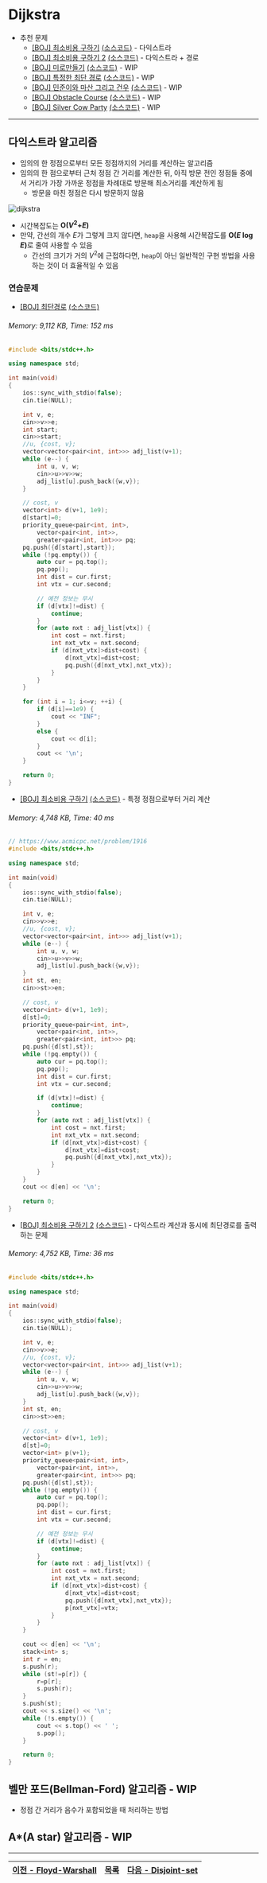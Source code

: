# Dijkstra
* 추천 문제
    * [[BOJ] 최소비용 구하기](https://www.acmicpc.net/problem/1916) [(소스코드)](./src/cost.cpp) - 다익스트라
    * [[BOJ] 최소비용 구하기 2](https://www.acmicpc.net/problem/11779) [(소스코드)](./src/cost2.cpp) - 다익스트라 + 경로
    * [[BOJ] 미로만들기](https://www.acmicpc.net/problem/2665) [(소스코드)](./src/maze.cpp) - WIP
    * [[BOJ] 특정한 최단 경로](https://www.acmicpc.net/problem/1504) [(소스코드)](./src/shortest_path.cpp) - WIP
    * [[BOJ] 민준이와 마산 그리고 건우](https://www.acmicpc.net/problem/18223) [(소스코드)](./src/friends.cpp) - WIP
    * [[BOJ] Obstacle Course](https://www.acmicpc.net/problem/4485) [(소스코드)](./src/course.cpp) - WIP
    * [[BOJ] Silver Cow Party](https://www.acmicpc.net/problem/1238) [(소스코드)](./src/party.cpp) - WIP
---

## 다익스트라 알고리즘
* 임의의 한 정점으로부터 모든 정점까지의 거리를 계산하는 알고리즘
* 임의의 한 점으로부터 근처 정점 간 거리를 계산한 뒤, 아직 방문 전인 정점들 중에서 거리가 가장 가까운 정점을 차례대로 방문해 최소거리를 계산하게 됨
    * 방문을 마친 정점은 다시 방문하지 않음

![dijkstra](./img/dijkstra.png)

* 시간복잡도는 <b>O(<i>V</i><sup>2</sup>+<i>E</i>)</b>
* 만약, 간선의 개수 <i>E</i>가 그렇게 크지 않다면, `heap`을 사용해 시간복잡도를 <b>O(<i>E</i> log <i>E</i>)</b>로 줄여 사용할 수 있음
    * 간선의 크기가 거의 <i>V</i><sup>2</sup>에 근접하다면, `heap`이 아닌 일반적인 구현 방법을 사용하는 것이 더 효율적일 수 있음

### 연습문제
* [[BOJ] 최단경로](https://www.acmicpc.net/problem/1753) [(소스코드)](./src/exam1.cpp)
###### Memory: 9,112 KB, Time: 152 ms
```c++
#include <bits/stdc++.h>

using namespace std;

int main(void) 
{
    ios::sync_with_stdio(false);
    cin.tie(NULL);

    int v, e;
    cin>>v>>e;
    int start;
    cin>>start;
    //u, {cost, v};
    vector<vector<pair<int, int>>> adj_list(v+1);
    while (e--) {
        int u, v, w;
        cin>>u>>v>>w;
        adj_list[u].push_back({w,v});
    }

    // cost, v
    vector<int> d(v+1, 1e9);
    d[start]=0;
    priority_queue<pair<int, int>, 
        vector<pair<int, int>>, 
        greater<pair<int, int>>> pq;
    pq.push({d[start],start});
    while (!pq.empty()) {
        auto cur = pq.top();
        pq.pop();
        int dist = cur.first;
        int vtx = cur.second;

        // 예전 정보는 무시
        if (d[vtx]!=dist) {
            continue;
        }
        for (auto nxt : adj_list[vtx]) {
            int cost = nxt.first;
            int nxt_vtx = nxt.second;
            if (d[nxt_vtx]>dist+cost) {
                d[nxt_vtx]=dist+cost;
                pq.push({d[nxt_vtx],nxt_vtx});
            }
        }
    }

    for (int i = 1; i<=v; ++i) {
        if (d[i]==1e9) {
            cout << "INF";
        }
        else {
            cout << d[i];
        }
        cout << '\n';
    }

    return 0;
}
```

* [[BOJ] 최소비용 구하기](https://www.acmicpc.net/problem/1916) [(소스코드)](./src/cost.cpp) - 특정 정점으로부터 거리 계산
###### Memory: 4,748 KB, Time: 40 ms
```c++
// https://www.acmicpc.net/problem/1916
#include <bits/stdc++.h>

using namespace std;

int main(void) 
{
    ios::sync_with_stdio(false);
    cin.tie(NULL);

    int v, e;
    cin>>v>>e;
    //u, {cost, v};
    vector<vector<pair<int, int>>> adj_list(v+1);
    while (e--) {
        int u, v, w;
        cin>>u>>v>>w;
        adj_list[u].push_back({w,v});
    }
    int st, en;
    cin>>st>>en;

    // cost, v
    vector<int> d(v+1, 1e9);
    d[st]=0;
    priority_queue<pair<int, int>, 
        vector<pair<int, int>>, 
        greater<pair<int, int>>> pq;
    pq.push({d[st],st});
    while (!pq.empty()) {
        auto cur = pq.top();
        pq.pop();
        int dist = cur.first;
        int vtx = cur.second;

        if (d[vtx]!=dist) {
            continue;
        }
        for (auto nxt : adj_list[vtx]) {
            int cost = nxt.first;
            int nxt_vtx = nxt.second;
            if (d[nxt_vtx]>dist+cost) {
                d[nxt_vtx]=dist+cost;
                pq.push({d[nxt_vtx],nxt_vtx});
            }
        }
    }
    cout << d[en] << '\n';

    return 0;
}
```

* [[BOJ] 최소비용 구하기 2](https://www.acmicpc.net/problem/11779) [(소스코드)](./src/cost2.cpp) - 다익스트라 계산과 동시에 최단경로를 출력하는 문제
###### Memory: 4,752 KB, Time: 36 ms
```c++
#include <bits/stdc++.h>

using namespace std;

int main(void) 
{
    ios::sync_with_stdio(false);
    cin.tie(NULL);

    int v, e;
    cin>>v>>e;
    //u, {cost, v};
    vector<vector<pair<int, int>>> adj_list(v+1);
    while (e--) {
        int u, v, w;
        cin>>u>>v>>w;
        adj_list[u].push_back({w,v});
    }
    int st, en;
    cin>>st>>en;

    // cost, v
    vector<int> d(v+1, 1e9);
    d[st]=0;
    vector<int> p(v+1);
    priority_queue<pair<int, int>, 
        vector<pair<int, int>>, 
        greater<pair<int, int>>> pq;
    pq.push({d[st],st});
    while (!pq.empty()) {
        auto cur = pq.top();
        pq.pop();
        int dist = cur.first;
        int vtx = cur.second;

        // 예전 정보는 무시
        if (d[vtx]!=dist) {
            continue;
        }
        for (auto nxt : adj_list[vtx]) {
            int cost = nxt.first;
            int nxt_vtx = nxt.second;
            if (d[nxt_vtx]>dist+cost) {
                d[nxt_vtx]=dist+cost;
                pq.push({d[nxt_vtx],nxt_vtx});
                p[nxt_vtx]=vtx;
            }
        }
    }

    cout << d[en] << '\n';
    stack<int> s;
    int r = en;
    s.push(r);
    while (st!=p[r]) {
        r=p[r];
        s.push(r);
    }
    s.push(st);
    cout << s.size() << '\n';
    while (!s.empty()) {
        cout << s.top() << ' ';
        s.pop();
    }

    return 0;
}
```

## 벨만 포드(Bellman-Ford) 알고리즘 - WIP
* 정점 간 거리가 음수가 포함되었을 때 처리하는 방법

## A*(A star) 알고리즘 - WIP

---
|[이전 - Floyd-Warshall](/floyd-warshall/)|[목록](https://github.com/RyanJeong/CP#index)|[다음 - Disjoint-set](/disjoint-set/)|
|-|-|-|
